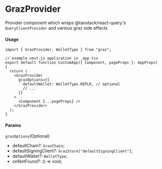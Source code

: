 # GrazProvider

Provider component which wraps @tanstack/react-query's `QueryClientProvider` and various graz side effects

#### Usage

```tsx
import { GrazProvider, WalletType } from "graz";

// example next.js application in _app.tsx
export default function CustomApp({ Component, pageProps }: AppProps) {
  return (
    <GrazProvider
      grazOptions={{
        defaultWallet: WalletType.KEPLR, // optional
        // ...
      }}
    >
      <Component {...pageProps} />
    </GrazProvider>
  );
}
```

#### Params

`grazOptions`(Optional)

- defaultChain?: `GrazChain`;
- defaultSigningClient?: `GrazStore["defaultSigningClient"]`;
- defaultWallet?: `WalletType`;
- onNotFound?: () => void;
